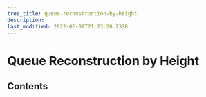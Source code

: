 ```yaml
---
tree_title: queue-reconstruction-by-height
description: 
last_modified: 2022-06-09T21:23:28.2328
---
```


# Queue Reconstruction by Height

## Contents
